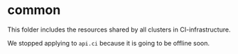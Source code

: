 # common

This folder includes the resources shared by all clusters in CI-infrastructure.

We stopped applying to `api.ci` because it is going to be offline soon.
